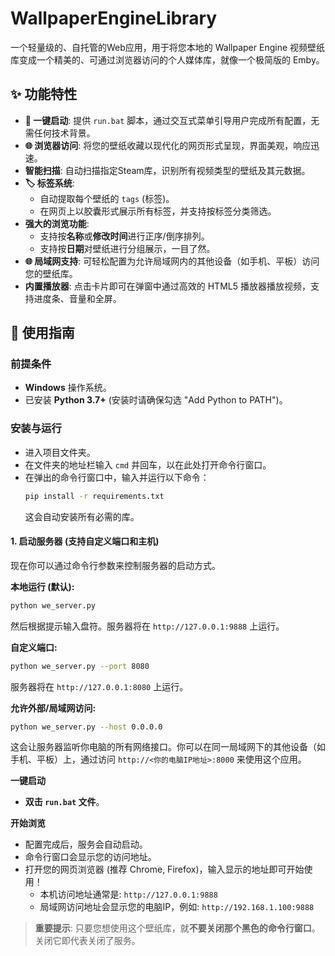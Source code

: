 # WallpaperEngineLibrary
一个轻量级的、自托管的Web应用，用于将您本地的 Wallpaper Engine 视频壁纸库变成一个精美的、可通过浏览器访问的个人媒体库，就像一个极简版的 Emby。

## ✨ 功能特性

- **🚀 一键启动**: 提供 `run.bat` 脚本，通过交互式菜单引导用户完成所有配置，无需任何技术背景。
- **🌐 浏览器访问**: 将您的壁纸收藏以现代化的网页形式呈现，界面美观，响应迅速。
- **智能扫描**: 自动扫描指定Steam库，识别所有视频类型的壁纸及其元数据。
- **🏷️ 标签系统**:
  - 自动提取每个壁纸的 `tags` (标签)。
  - 在网页上以胶囊形式展示所有标签，并支持按标签分类筛选。
- **强大的浏览功能**:
  - 支持按**名称**或**修改时间**进行正序/倒序排列。
  - 支持按**日期**对壁纸进行分组展示，一目了然。
- **🌐 局域网支持**: 可轻松配置为允许局域网内的其他设备（如手机、平板）访问您的壁纸库。
- **内置播放器**: 点击卡片即可在弹窗中通过高效的 HTML5 播放器播放视频，支持进度条、音量和全屏。

## 🔧 使用指南

### 前提条件

- **Windows** 操作系统。
- 已安装 **Python 3.7+** (安装时请确保勾选 "Add Python to PATH")。

### 安装与运行
- 进入项目文件夹。
- 在文件夹的地址栏输入 `cmd` 并回车，以在此处打开命令行窗口。
- 在弹出的命令行窗口中，输入并运行以下命令：
  ```bash
  pip install -r requirements.txt
  ```
  这会自动安装所有必需的库。
#### 1. 启动服务器 (支持自定义端口和主机)

现在你可以通过命令行参数来控制服务器的启动方式。

**本地运行 (默认):**
```bash
python we_server.py
```
然后根据提示输入盘符。服务器将在 `http://127.0.0.1:9888` 上运行。

**自定义端口:**
```bash
python we_server.py --port 8080
```
服务器将在 `http://127.0.0.1:8080` 上运行。

**允许外部/局域网访问:**
```bash
python we_server.py --host 0.0.0.0
```
这会让服务器监听你电脑的所有网络接口。你可以在同一局域网下的其他设备（如手机、平板）上，通过访问 `http://<你的电脑IP地址>:8000` 来使用这个应用。

**一键启动**

- **双击 `run.bat` 文件**。


**开始浏览**

- 配置完成后，服务会自动启动。
- 命令行窗口会显示您的访问地址。
- 打开您的网页浏览器 (推荐 Chrome, Firefox)，输入显示的地址即可开始使用！
  - 本机访问地址通常是: `http://127.0.0.1:9888`
  - 局域网访问地址会显示您的电脑IP，例如: `http://192.168.1.100:9888`

> **重要提示**: 只要您想使用这个壁纸库，就**不要关闭那个黑色的命令行窗口**。关闭它即代表关闭了服务。